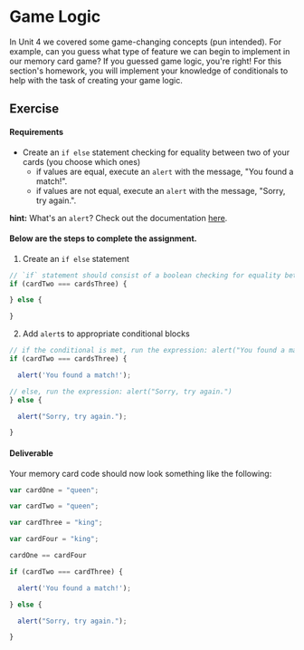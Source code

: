 # Game Logic

In Unit 4 we covered some game-changing concepts (pun intended). For example, can you guess what type of feature we can begin to implement in our memory card game? If you guessed game logic, you're right! For this section's homework, you will implement your knowledge of conditionals to help with the task of creating your game logic.

## Exercise

#### Requirements

- Create an `if else` statement checking for equality between two of your cards (you choose which ones)
  - if values are equal, execute an `alert` with the message, "You found a match!".
  - if values are not equal, execute an `alert` with the message, "Sorry, try again.".

**hint:** What's an `alert`? Check out the documentation [here](http://www.w3schools.com/jsref/met_win_alert.asp).

#### Below are the steps to complete the assignment.

1) Create an `if else` statement

```js
// `if` statement should consist of a boolean checking for equality between your created variables
if (cardTwo === cardsThree) {

} else {

}
```

2) Add `alert`s to appropriate conditional blocks

```js
// if the conditional is met, run the expression: alert("You found a match!")
if (cardTwo === cardsThree) {

  alert('You found a match!');

// else, run the expression: alert("Sorry, try again.")
} else {

  alert("Sorry, try again.");

}
```

#### Deliverable

Your memory card code should now look something like the following:

```js
var cardOne = "queen";

var cardTwo = "queen";

var cardThree = "king";

var cardFour = "king";

cardOne == cardFour

if (cardTwo === cardThree) {

  alert('You found a match!');

} else {

  alert("Sorry, try again.");

}
```